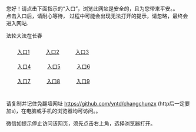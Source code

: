 您好！请点击下面指示的“入口”，浏览此网站是安全的，且为您带来平安。。 <br/>
点击入口后，请耐心等待， 过程中可能会出现无法打开的提示，请忽略，最终会进入网站. </br>

法轮大法在长春<br/>
<div style="padding:10px"><a style="margin:20px" target="_blank" href="https://d117it5i12j90o.cloudfront.net/2Qpsp?pfgscrbv" id="ccLink1" rel="nofollow">入口1</a> <a target="_blank" style="margin:20px" href="https://d3jgm73fvhj36q.cloudfront.net/2Qpsp?zpgqd" id="ccLink2" rel="nofollow">入口2</a> <a style="margin:20px" target="_blank" href="https://d3pimsu08b13zv.cloudfront.net/2Qpsp?eqebe" id="ccLink3" rel="nofollow">入口3</a></div>

<div style="padding:10px" ><a style="margin:20px" target="_blank" href="https://d117it5i12j90o.cloudfront.net/2Qpsp?pfgscrbv" id="ccLink4" rel="nofollow">入口4</a> <a style="margin:20px" href="https://d3jgm73fvhj36q.cloudfront.net/2Qpsp?zpgqd" target="_blank" id="ccLink5" rel="nofollow">入口5</a> <a style="margin:20px" href="https://d3pimsu08b13zv.cloudfront.net/2Qpsp?eqebe" target="_blank" id="ccLink6" rel="nofollow">入口6</a></div>

<div style="padding:10px"><a style="margin:20px" target="_blank" href="https://d117it5i12j90o.cloudfront.net/2Qpsp?pfgscrbv" id="ccLink7" rel="nofollow">入口7</a> <a style="margin:20px" href="https://d3jgm73fvhj36q.cloudfront.net/2Qpsp?zpgqd" target="_blank" id="ccLink8" rel="nofollow">入口8</a> <a style="margin:20px" target="_blank" href="https://d3pimsu08b13zv.cloudfront.net/2Qpsp?eqebe" id="ccLink9" rel="nofollow">入口9</a></div>

<br/>



请复制并记住免翻墙网址 https://github.com/yntd/changchunzx (http后一定要加s)，在电脑或手机的浏览器均可访问。。<br/>

微信如提示停止访问该网页，须先点击右上角，选择浏览器打开。

